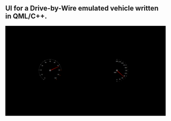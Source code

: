 ## UI for a Drive-by-Wire emulated vehicle written in QML/C++.

![Dashboard](media/misc/dashboard_demo.png)

